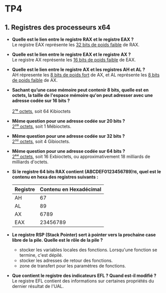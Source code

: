 # TP4
## 1. Registres des processeurs x64
- **Quelle est le lien entre le registre RAX et le registre EAX ?**
	<br>Le registre EAX représente les <u>32 bits de poids faible</u> de RAX.
- **Quelle est le lien entre le registre EAX et le registre AX ?** 
	<br>Le registre AX représente les <u>16 bits de poids faible</u> de EAX.
- **Quelle est le lien entre le registre AX et les registres AH et AL ?**
	<br>AH répresente les <u>8 bits de poids fort</u> de AX, et AL représente les <u>8 bits de poids faible</u> de AX.
- **Sachant qu’une case mémoire peut contenir 8 bits, quelle est en octets, la taille de l'espace mémoire qu'on peut adresser avec une adresse codée sur 16 bits ?**	
	<br><u>2¹⁶ octets</u>, soit 64 Kibioctets
- **Même question pour une adresse codée sur 20 bits ?** 
	<br><u>2²⁰ octets</u>, soit 1 Mébioctets.
- **Même question pour une adresse codée sur 32 bits ?** 
	<br><u>2³² octets</u>, soit 4 Gibioctets.
- **Même question pour une adresse codée sur 64 bits ?** 
	<br><u>2⁶⁴ octets</u>, soit 16 Exbioctets, ou approximativement 18 milliards de milliards d'octets.
- **Si le registre 64 bits RAX contient (ABCDEF0123456789)<small>16</small>, quel est le contenu en hexa des registres suivants :**

	| Registre | Contenu en Hexadécimal |
	|----------|------------------------|
	| AH       | 67                     |
	| AL       | 89                     |
	| AX       | 6789                   |
	| EAX      | 23456789               |

- **Le registre RSP (Stack Pointer) sert à pointer vers la prochaine case libre de la pile. Quelle est le rôle de la pile ?**
	- stocker les variables locales des fonctions. Lorsqu'une fonction se termine, c'est dépilé.
	- stocker les adresses de retour des fonctions.
	- zone de transfert pour les paramètres de fonctions.
- **Que contient le registre des indicateurs EFL ? Quand est-il modifié ?**
	<br>Le registre EFL contient des informations sur certaines propriétés du dernier résultat de l'UAL.